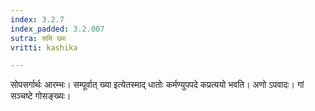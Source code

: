 ```yaml
---
index: 3.2.7
index_padded: 3.2.007
sutra: समि ख्यः
vritti: kashika

---
```

सोपसर्गार्थः आरम्भः। सम्पूर्वात् ख्या इत्येतस्माद् धातोः कर्मण्युपपदे कप्रत्ययो भवति। अणो ऽपवादः। गां सञ्चष्टे गोसङ्ख्यः।